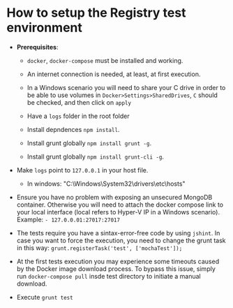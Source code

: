 # How to setup the Registry test environment

* **Prerequisites**:

  * `docker`, `docker-compose` must be installed and working.

  * An internet connection is needed, at least, at first execution.

  * In a Windows scenario you will need to share your C drive in order to be able to use volumes in `Docker>Settings>SharedDrives`,  `C` should be checked, and then click on `apply`

  * Have a `logs` folder in the root folder

  * Install depndences `npm install`.

  * Install grunt globally `npm install grunt -g`.

  * Install grunt globally `npm install grunt-cli -g`.

* Make `logs` point to `127.0.0.1` in your host file.
  - In windows: "C:\Windows\System32\drivers\etc\hosts"

* Ensure you have no problem with exposing an unsecured MongoDB container. Otherwise you will need to attach the docker compose link to your local interface (local refers to Hyper-V IP in a Windows scenario). Example: `- 127.0.0.01:27017:27017`


* The tests require you have a sintax-error-free code by using `jshint`. In case you want to force the execution, you need to change the grunt task in this way: `grunt.registerTask('test', ['mochaTest']);`

* At the first tests execution you may experience some timeouts caused by the Docker image download process. To bypass this issue, simply run `docker-compose pull` insde test directory to initiate a manual download.

* Execute `grunt test`